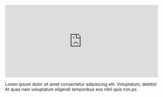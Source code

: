 <iframe width="100%" height="240" src="https://web.microsoftstream.com/embed/video/48020c6a-9443-4eef-8a93-894c261e8edb?autoplay=false&amp;showinfo=true" allowfullscreen style="border:none;"></iframe>

Lorem ipsum dolor sit amet consectetur adipisicing elit. Voluptatum, debitis! At quas nam voluptatum eligendi temporibus eos nihil quis non.ps
